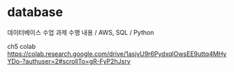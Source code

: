 # database
데이터베이스 수업 과제 수행 내용 / AWS, SQL / Python


ch5 colab
https://colab.research.google.com/drive/1asjyU9r6PydxqlOwsEE9uttq4MHyYDo-?authuser=2#scrollTo=gR-FyP2hJsrv
